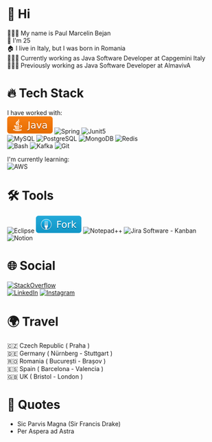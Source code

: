 # 👋 Hi
👨🏻‍💻 My name is Paul Marcelin Bejan<br>
🎂 I'm 25<br>
🏠 I live in Italy, but I was born in Romania<br>
👨🏻‍💼 Currently working as Java Software Developer at Capgemini Italy<br>
👨🏻‍💼 Previously working as Java Software Developer at AlmavivA<br>

# 🔥 Tech Stack
I have worked with:<br>
![Java](https://raw.githubusercontent.com/paulmarcelinbejan/paulmarcelinbejan/main/java_badge.svg) <!-- https://tinyurl.com/mr22y3vs -->
![Spring](https://img.shields.io/badge/-Spring-6DB33F?logo=spring&logoColor=white&style=flat)
![Junit5](https://img.shields.io/badge/Junit5-25A162?logo=junit5&logoColor=white&style=flat)
<br>
![MySQL](https://img.shields.io/badge/-MySQL-4479A1?logo=mysql&logoColor=white&style=flat)
![PostgreSQL](https://img.shields.io/badge/-PostgreSQL-4169E1?logo=postgresql&logoColor=white&style=flat)
![MongoDB](https://img.shields.io/badge/-MongoDB-47A248?logo=mongodb&logoColor=white&style=flat)
![Redis](https://img.shields.io/badge/-Redis-DC382D?logo=redis&logoColor=white&style=flat)
<br>
![Bash](https://img.shields.io/badge/-Bash-000000?logo=gnubash&logoColor=white&style=flat)
![Kafka](https://img.shields.io/badge/-Kafka-231F20?logo=apachekafka&logoColor=white&style=flat)
![Git](https://img.shields.io/badge/-Git-F05032?logo=git&logoColor=white&style=flat)

I'm currently learning:<br>
![AWS](https://img.shields.io/badge/-AWS-232F3E?logo=amazonaws&logoColor=white&style=flat)


# 🛠️ Tools
![Eclipse](https://img.shields.io/badge/-Eclipse-2C2255?logo=eclipseide&logoColor=white&style=flat)
![Fork](https://raw.githubusercontent.com/paulmarcelinbejan/paulmarcelinbejan/main/Git-Fork_badge.svg)
![Notepad++](https://img.shields.io/badge/-Notepad++-90E59A?logo=notepad%2B%2B&logoColor=black&style=flat)
![Jira Software - Kanban](https://img.shields.io/badge/-Jira_Software_Kanban-0052CC?logo=jirasoftware&logoColor=white&style=flat)
![Notion](https://img.shields.io/badge/-Notion-000000?logo=notion&logoColor=white&style=flat)


# 🌐 Social
[![StackOverflow](https://stackoverflow.com/users/flair/13115701.png?theme=dark)](https://stackoverflow.com/users/13115701/paul-marcelin-bejan)<br>
[![LinkedIn](https://img.shields.io/badge/LinkedIn-%230077B5.svg?logo=linkedin&logoColor=white)](https://www.linkedin.com/in/paul-marcelin-bejan/)
[![Instagram](https://img.shields.io/badge/Instagram-%23E4405F.svg?logo=Instagram&logoColor=white)](https://www.instagram.com/_paulmarcelin/)


# 🌍 Travel
🇨🇿 Czech Republic ( Praha )<br>
🇩🇪 Germany ( Nürnberg - Stuttgart )<br>
🇷🇴 Romania ( București - Brașov )<br>
🇪🇸 Spain ( Barcelona - Valencia )<br>
🇬🇧 UK ( Bristol - London )<br>


# 💭 Quotes 
- Sic Parvis Magna (Sir Francis Drake)<br>
- Per Aspera ad Astra<br>

